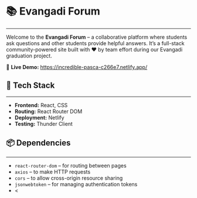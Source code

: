 <h1>📚 Evangadi Forum</h1>
<hr />

<p>
  Welcome to the <strong>Evangadi Forum</strong> – a collaborative platform where students ask questions and other students provide helpful answers.
  It’s a full-stack community-powered site built with ❤️ by team effort during our Evangadi graduation project.
</p>

<p>
  🔗 <strong>Live Demo:</strong>
  <a href="https://grptwoforum.netlify.app" target="_blank">https://incredible-pasca-c266e7.netlify.app/</a>
</p>

<h2>🚀 Tech Stack</h2>
<hr />
<ul>
  <li><strong>Frontend:</strong> React, CSS</li>
  <li><strong>Routing:</strong> React Router DOM</li>
  <li><strong>Deployment:</strong> Netlify</li>
  <li><strong>Testing:</strong> Thunder Client </li>
</ul>

<h2>📦 Dependencies</h2>
<hr />
<ul>
  <li><code>react-router-dom</code> – for routing between pages</li>
  <li><code>axios</code> – to make HTTP requests</li>
  <li><code>cors</code> – to allow cross-origin resource sharing</li>
  <li><code>jsonwebtoken</code> – for managing authentication tokens</li>
  <li><

